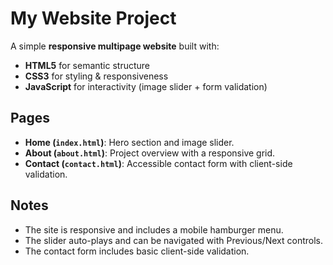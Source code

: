 # My Website Project

A simple **responsive multipage website** built with:

- **HTML5** for semantic structure
- **CSS3** for styling & responsiveness
- **JavaScript** for interactivity (image slider + form validation)

## Pages
- **Home (`index.html`)**: Hero section and image slider.
- **About (`about.html`)**: Project overview with a responsive grid.
- **Contact (`contact.html`)**: Accessible contact form with client-side validation.

## Notes
- The site is responsive and includes a mobile hamburger menu.
- The slider auto-plays and can be navigated with Previous/Next controls.
- The contact form includes basic client-side validation.
